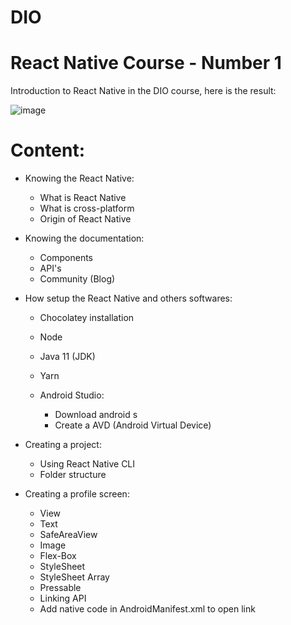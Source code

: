 # DIO
# React Native Course - Number 1

Introduction to React Native in the DIO course, here is the result:

![image](https://user-images.githubusercontent.com/86370873/169464002-dfbec103-7ba0-4c88-ab27-80a0a390b2fd.png)

# Content: 
- Knowing the React Native:

  - What is React Native
  - What is cross-platform
  - Origin of React Native 
 
- Knowing the documentation:

  - Components
  - API's
  - Community (Blog)
 
- How setup the React Native and others softwares:

  - Chocolatey installation
  - Node
  - Java 11 (JDK)
  - Yarn
  - Android Studio:
  
    - Download android s
    - Create a AVD (Android Virtual Device)
    
- Creating a project:

  -  Using React Native CLI
  -  Folder structure
   
- Creating a profile screen:

  - View
  - Text
  - SafeAreaView
  - Image
  - Flex-Box
  - StyleSheet
  - StyleSheet Array
  - Pressable
  - Linking API
  - Add native code in AndroidManifest.xml to open link
  
